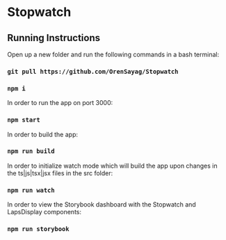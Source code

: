 # Stopwatch

## Running Instructions

Open up a new folder and run the following commands in a bash terminal:

### `git pull https://github.com/OrenSayag/Stopwatch`
### `npm i`

In order to run the app on port 3000:
### `npm start`

In order to build the app:
### `npm run build`

In order to initialize watch mode which will build the app upon changes in the ts|js|tsx|jsx files in the src folder:
### `npm run watch`

In order to view the Storybook dashboard with the Stopwatch and LapsDisplay components:
### `npm run storybook`
